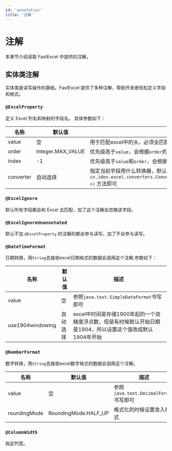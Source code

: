 ```yaml
---
id: 'annotation'
title: '注解'
---
```


# 注解

本章节介绍读取 FastExcel 中提供的注解。

## 实体类注解

实体类是读写操作的基础。FastExcel 提供了多种注解，帮助开发者轻松定义字段和格式。

### **`@ExcelProperty`**

定义 Excel 列名和映射的字段名。 具体参数如下：

| 名称        | 默认值               | 描述                                                                                                                                           |
|-----------|-------------------|----------------------------------------------------------------------------------------------------------------------------------------------|
| value     | 空                 | 用于匹配excel中的头，必须全匹配,如果有多行头，会匹配最后一行头                                                                                                           |
| order     | Integer.MAX_VALUE | 优先级高于`value`，会根据`order`的顺序来匹配实体和excel中数据的顺序                                                                                                  |
| index     | &#45;1            | 优先级高于`value`和`order`，会根据`index`直接指定到excel中具体的哪一列                                                                                             |
| converter | 自动选择              | 指定当前字段用什么转换器，默认会自动选择。读的情况下只要实现`cn.idev.excel.converters.Converter#convertToJavaData(com.idev.excel.converters.ReadConverterContext<?>)` 方法即可 |

### `@ExcelIgnore`

默认所有字段都会和 Excel 去匹配，加了这个注解会忽略该字段。

### `@ExcelIgnoreUnannotated`

默认不加 `@ExcelProperty` 的注解的都会参与读写，加了不会参与读写。

### **`@DateTimeFormat`**

日期转换，用`String`去接收excel日期格式的数据会调用这个注解,参数如下：

| 名称               | 默认值  | 描述                                                             |
|------------------|------|----------------------------------------------------------------|
| value            | 空    | 参照`java.text.SimpleDateFormat`书写即可                             |
| use1904windowing | 自动选择 | excel中时间是存储1900年起的一个双精度浮点数，但是有时候默认开始日期是1904，所以设置这个值改成默认1904年开始 |

### **`@NumberFormat`**

数字转换，用`String`去接收excel数字格式的数据会调用这个注解。

| 名称           | 默认值                  | 描述                              |
|--------------|----------------------|---------------------------------|
| value        | 空                    | 参照`java.text.DecimalFormat`书写即可 |
| roundingMode | RoundingMode.HALF_UP | 格式化的时候设置舍入模式                    |

### **`@ColumnWidth`**

指定列宽。
